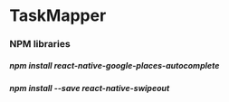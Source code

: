 # TaskMapper
### NPM libraries
##### npm install react-native-google-places-autocomplete
##### npm install --save react-native-swipeout
